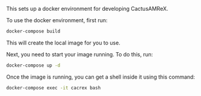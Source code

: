 This sets up a docker environment for developing CactusAMReX.

To use the docker environment, first run:

```bash
docker-compose build
```

This will create the local image for you to use.

Next, you need to start your image running. To do this, run:

```bash
docker-compose up -d
```

Once the image is running, you can get a shell inside it using this command:

```bash
docker-compose exec -it cacrex bash
```
